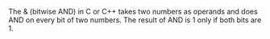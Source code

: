 The & (bitwise AND) in C or C++ takes two numbers as operands and does AND on every bit of two numbers. The result of AND is 1 only if both bits are 1. 
